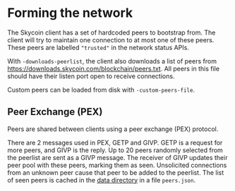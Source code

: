 # Forming the network

The Skycoin client has a set of hardcoded peers to bootstrap from. The client will try to maintain one connection to at most one of these peers. These peers are labelled `"trusted"` in the network status APIs.

With `-downloads-peerlist`, the client also downloads a list of peers from https://downloads.skycoin.com/blockchain/peers.txt.  All peers in this file should have their listen port open to receive connections.

Custom peers can be loaded from disk with `-custom-peers-file`.

## Peer Exchange (PEX)

Peers are shared between clients using a peer exchange (PEX) protocol.

There are 2 messages used in PEX, GETP and GIVP.  GETP is a request for more peers, and GIVP is the reply.  Up to 20 peers randomly selected from the peerlist are sent as a GIVP message.  The receiver of GIVP updates their peer pool with these peers, marking them as seen.  Unsolicited connections from an unknown peer cause that peer to be added to the peerlist.  The list of seen peers is cached in the [data directory](https://github.com/skycoin/skycoin/wiki/Data-directory-and-wallet-folder-locations) in a file `peers.json`.
